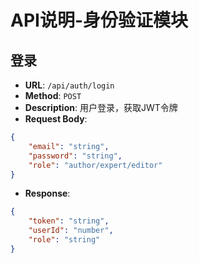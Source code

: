 # API说明-身份验证模块

## 登录
- **URL**: `/api/auth/login`
- **Method**: `POST`
- **Description**: 用户登录，获取JWT令牌
- **Request Body**: 
```json
{
    "email": "string",
    "password": "string", 
    "role": "author/expert/editor"
}
```
- **Response**: 
```json
{
    "token": "string", 
    "userId": "number", 
    "role": "string"
}
```